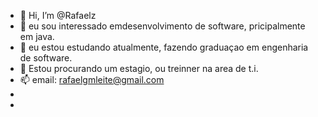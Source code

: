 - 👋 Hi, I’m @Rafaelz
- 👀 eu sou interessado emdesenvolvimento de software, pricipalmente em java.
- 🌱 eu estou estudando atualmente, fazendo graduaçao em engenharia de software.
- 💞️ Estou procurando um estagio, ou treinner na area de t.i.
- 📫 email: rafaelgmleite@gmail.com
- 
- 

<!---
MrRGM/MrRGM is a ✨ special ✨ repository because its `README.md` (this file) appears on your GitHub profile.
You can click the Preview link to take a look at your changes.
--->

